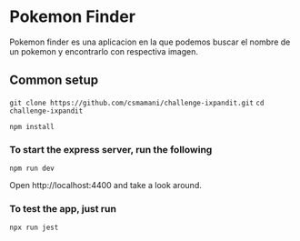 # Pokemon Finder

Pokemon finder es una aplicacion en la que podemos buscar el nombre de un
pokemon y encontrarlo con respectiva imagen.

## Common setup

`git clone https://github.com/csmamani/challenge-ixpandit.git`
`cd challenge-ixpandit`

`npm install`

### To start the express server, run the following

`npm run dev`

Open http://localhost:4400 and take a look around.

### To test the app, just run

`npx run jest`

